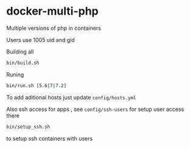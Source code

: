 # docker-multi-php

Multiple versions of php in containers

Users use 1005 uid and gid

Building all

```sh
bin/build.sh
```

Runing
```sh
bin/run.sh [5.6|7|7.2]
```

To add aditional hosts just update
`config/hosts.yml`


Also ssh access for apps , see `config/ssh-users` for setup user access there
```sh
bin/setup_ssh.sh
```

to setup ssh containers with users
